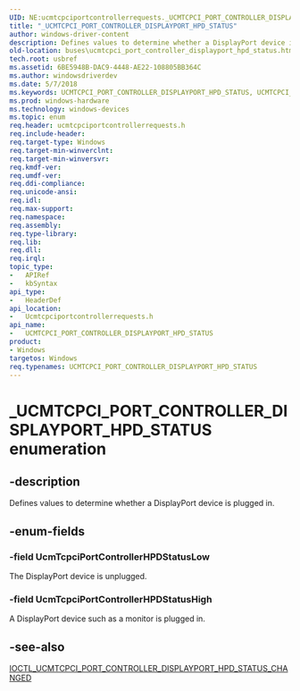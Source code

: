 ```yaml
---
UID: NE:ucmtcpciportcontrollerrequests._UCMTCPCI_PORT_CONTROLLER_DISPLAYPORT_HPD_STATUS
title: "_UCMTCPCI_PORT_CONTROLLER_DISPLAYPORT_HPD_STATUS"
author: windows-driver-content
description: Defines values to determine whether a DisplayPort device is plugged in.
old-location: buses\ucmtcpci_port_controller_displayport_hpd_status.htm
tech.root: usbref
ms.assetid: 6BE5948B-DAC9-4448-AE22-108805BB364C
ms.author: windowsdriverdev
ms.date: 5/7/2018
ms.keywords: UCMTCPCI_PORT_CONTROLLER_DISPLAYPORT_HPD_STATUS, UCMTCPCI_PORT_CONTROLLER_DISPLAYPORT_HPD_STATUS enumeration [Buses], UcmTcpciPortControllerHPDStatusHigh, UcmTcpciPortControllerHPDStatusLow, _UCMTCPCI_PORT_CONTROLLER_DISPLAYPORT_HPD_STATUS, buses.ucmtcpci_port_controller_displayport_hpd_status, ucmtcpciportcontrollerrequests/UCMTCPCI_PORT_CONTROLLER_DISPLAYPORT_HPD_STATUS, ucmtcpciportcontrollerrequests/UcmTcpciPortControllerHPDStatusHigh, ucmtcpciportcontrollerrequests/UcmTcpciPortControllerHPDStatusLow
ms.prod: windows-hardware
ms.technology: windows-devices
ms.topic: enum
req.header: ucmtcpciportcontrollerrequests.h
req.include-header: 
req.target-type: Windows
req.target-min-winverclnt: 
req.target-min-winversvr: 
req.kmdf-ver: 
req.umdf-ver: 
req.ddi-compliance: 
req.unicode-ansi: 
req.idl: 
req.max-support: 
req.namespace: 
req.assembly: 
req.type-library: 
req.lib: 
req.dll: 
req.irql: 
topic_type:
-	APIRef
-	kbSyntax
api_type:
-	HeaderDef
api_location:
-	Ucmtcpciportcontrollerrequests.h
api_name:
-	UCMTCPCI_PORT_CONTROLLER_DISPLAYPORT_HPD_STATUS
product:
- Windows
targetos: Windows
req.typenames: UCMTCPCI_PORT_CONTROLLER_DISPLAYPORT_HPD_STATUS
---
```


# _UCMTCPCI_PORT_CONTROLLER_DISPLAYPORT_HPD_STATUS enumeration


## -description


Defines values to determine whether a DisplayPort device is plugged in.


## -enum-fields




### -field UcmTcpciPortControllerHPDStatusLow

The DisplayPort device is unplugged.


### -field UcmTcpciPortControllerHPDStatusHigh

A DisplayPort device such as a monitor is plugged in.


## -see-also




<a href="https://msdn.microsoft.com/library/windows/hardware/mt805831">IOCTL_UCMTCPCI_PORT_CONTROLLER_DISPLAYPORT_HPD_STATUS_CHANGED</a>
 

 

